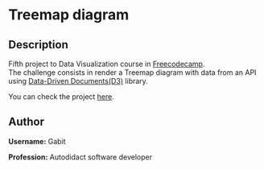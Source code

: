 # **Treemap diagram**

## **Description**

Fifth project to Data Visualization course in [Freecodecamp][fcc].  
The challenge consists in render a Treemap diagram with data from an API using [Data-Driven Documents(D3)][d3] library.

You can check the project [here][web].

## **Author**

**Username:** Gabit

**Profession:** Autodidact software developer

[fcc]: https://www.freecodecamp.org/
[d3]: https://d3js.org/
[web]: ???